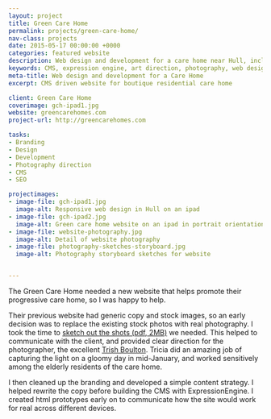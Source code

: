 ```yaml
---
layout: project
title: Green Care Home
permalink: projects/green-care-home/
nav-class: projects
date: 2015-05-17 00:00:00 +0000
categories: featured website
description: Web design and development for a care home near Hull, including photography and full CMS.
keywords: CMS, expression engine, art direction, photography, web design, web development
meta-title: Web design and development for a Care Home
excerpt: CMS driven website for boutique residential care home

client: Green Care Home
coverimage: gch-ipad1.jpg
website: greencarehomes.com
project-url: http://greencarehomes.com

tasks:
- Branding
- Design
- Development
- Photography direction
- CMS
- SEO

projectimages:
- image-file: gch-ipad1.jpg
  image-alt: Responsive web design in Hull on an ipad
- image-file: gch-ipad2.jpg
  image-alt: Green care home website on an ipad in portrait orientation
- image-file: website-photography.jpg
  image-alt: Detail of website photography
- image-file: photography-sketches-storyboard.jpg
  image-alt: Photography storyboard sketches for website


---
```


The Green Care Home needed a new website that helps promote their progressive care home, so I was happy to help.

Their previous website had generic copy and stock images, so an early decision was to replace the existing stock photos with real photography. I took the time to [sketch out the shots (pdf, 2MB)] we needed. This helped to communicate with the client, and provided clear direction for the photographer, the excellent [Trish Boulton]. Tricia did an amazing job of capturing the light on a gloomy day in mid-January, and worked sensitively among the elderly residents of the care home.

I then cleaned up the branding and developed a simple content strategy. I helped rewrite the copy before building the CMS with ExpressionEngine. I created html prototypes early on to communicate how the site would work for real across different devices.

[sketch out the shots (pdf, 2MB)]: /files/gch-shot-list.pdf 'Green Care Home shot list (pdf)'
[Trish Boulton]: http://www.facetphotography.co.uk/
